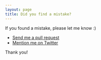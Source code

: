 ```yaml
---
layout: page
title: Did you find a mistake?
---
```

If you found a mistake, please let me know :)

* [Send me a pull request](https://github.com/d4tagirl/d4tagirl.com)
* [Mention me on Twitter](https://twitter.com/intent/tweet?user_id=114258616)

Thank you!
